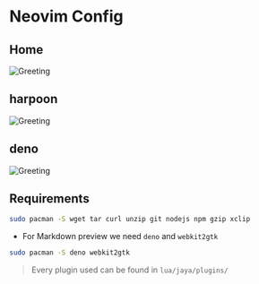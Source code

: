# Neovim Config

## Home
![Greeting](../wallpapers/static/neovim.png)

## harpoon
![Greeting](../wallpapers/static/harpoon.png)

## deno
![Greeting](../wallpapers/static/deno.png)
## Requirements


```bash
sudo pacman -S wget tar curl unzip git nodejs npm gzip xclip 
```

- For Markdown preview we need `deno` and `webkit2gtk`

```bash
sudo pacman -S deno webkit2gtk
```

> Every plugin used can be found in `lua/jaya/plugins/`

